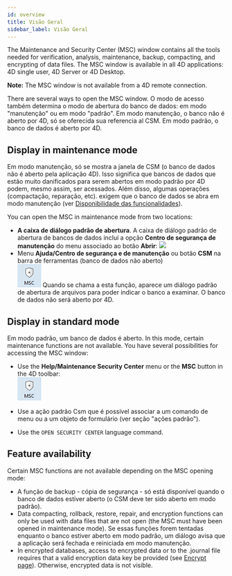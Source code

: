 ```yaml
---
id: overview
title: Visão Geral
sidebar_label: Visão Geral
---
```


The Maintenance and Security Center (MSC) window contains all the tools needed for verification, analysis, maintenance, backup, compacting, and encrypting of data files. The MSC window is available in all 4D applications: 4D single user, 4D Server or 4D Desktop.

**Note:** The MSC window is not available from a 4D remote connection.

There are several ways to open the MSC window. O modo de acesso também determina o modo de abertura do banco de dados: em modo "manutenção" ou em modo "padrão". Em modo manutenção, o banco não é aberto por 4D, só se oferecida sua referencia al CSM. Em modo padrão, o banco de dados é aberto por 4D.

## Display in maintenance mode

Em modo manutenção, só se mostra a janela de CSM (o banco de dados não é aberto pela aplicação 4D). Isso significa que bancos de dados que estão muito danificados para serem abertos em modo padrão por 4D podem, mesmo assim, ser acessados. Além disso, algumas operações (compactação, reparação, etc). exigem que o banco de dados se abra em modo manutenção (ver [Disponibilidade das funcionalidades](#feature-availability)).

You can open the MSC in maintenance mode from two locations:

- **A caixa de diálogo padrão de abertura**. A caixa de diálogo padrão de abertura de bancos de dados inclui a opção **Centro de segurança de manutenção** do menu associado ao botão **Abrir**: ![](../assets/en/MSC/MSC_standardOpen.png)
- Menu **Ajuda/Centro de segurança e de manutenção** ou botão **CSM** na barra de ferramentas (banco de dados não aberto)  
  ![](../assets/en/MSC/mscicon.png) Quando se chama a esta função, aparece um diálogo padrão de abertura de arquivos para poder indicar o banco a examinar. O banco de dados não será aberto por 4D.

## Display in standard mode

Em modo padrão, um banco de dados é aberto. In this mode, certain maintenance functions are not available. You have several possibilities for accessing the MSC window:

- Use the **Help/Maintenance Security Center** menu or the **MSC** button in the 4D toolbar:  
  ![](../assets/en/MSC/mscicon.png)
- Use a ação padrão Csm que é possível associar a um comando de menu ou a um objeto de formulário (ver seção "ações padrão").

- Use the `OPEN SECURITY CENTER` language command.

## Feature availability

Certain MSC functions are not available depending on the MSC opening mode:

- A função de backup - cópia de segurança - só está disponível quando o banco de dados estiver aberto (o CSM deve ter sido aberto em modo padrão).
- Data compacting, rollback, restore, repair, and encryption functions can only be used with data files that are not open (the MSC must have been opened in maintenance mode). Se essas funções forem tentadas enquanto o banco estiver aberto em modo padrão, um diálogo avisa que a aplicação será fechada e reiniciada em modo manutenção.
- In encrypted databases, access to encrypted data or to the .journal file requires that a valid encryption data key be provided (see [Encrypt page](encrypt.md)). Otherwise, encrypted data is not visible.
